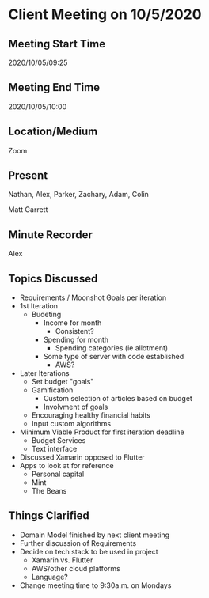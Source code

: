 # Client Meeting on 10/5/2020
## Meeting Start Time
2020/10/05/09:25
## Meeting End Time
2020/10/05/10:00
## Location/Medium
Zoom
## Present
Nathan, Alex, Parker, Zachary, Adam, Colin

Matt Garrett
## Minute Recorder
Alex
## Topics Discussed
 - Requirements / Moonshot Goals per iteration
 - 1st Iteration
    - Budeting
        - Income for month
            - Consistent?
        - Spending for month
            - Spending categories (ie allotment)
        - Some type of server with code established
            - AWS?
- Later Iterations
    - Set budget "goals"
    - Gamification
        - Custom selection of articles based on budget
        - Involvment of goals
    - Encouraging healthy financial habits
    - Input custom algorithms
- Minimum Viable Product for first iteration deadline
    - Budget Services
    - Text interface
- Discussed Xamarin opposed to Flutter
- Apps to look at for reference
    - Personal capital
    - Mint
    - The Beans
## Things Clarified
- Domain Model finished by next client meeting
- Further discussion of Requirements
- Decide on tech stack to be used in project
    - Xamarin vs. Flutter
    - AWS/other cloud platforms
    - Language?
- Change meeting time to 9:30a.m. on Mondays
